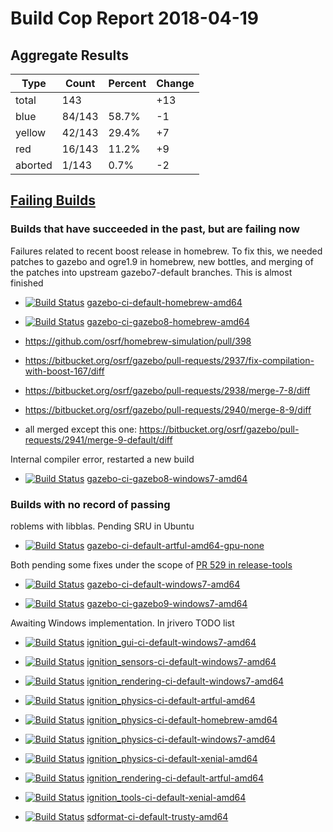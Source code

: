 # Build Cop Report 2018-04-19

## Aggregate Results

| Type | Count | Percent | Change |
|--|--|--|--|
| total | 143 | | +13 |
| blue | 84/143 | 58.7% | -1 |
| yellow | 42/143 | 29.4% | +7 |
| red | 16/143 | 11.2% | +9 |
| aborted | 1/143 | 0.7% | -2 |

## [Failing Builds](https://build.osrfoundation.org/view/main/view/BuildCopFail/)

### Builds that have succeeded in the past, but are failing now

Failures related to recent boost release in homebrew. To fix this, we needed patches to gazebo and ogre1.9 in homebrew, new bottles, and merging of the patches into upstream gazebo7-default branches. This is almost finished

* [![Build Status](https://build.osrfoundation.org/job/gazebo-ci-default-homebrew-amd64//badge/icon)](https://build.osrfoundation.org/job/gazebo-ci-default-homebrew-amd64/) [gazebo-ci-default-homebrew-amd64](https://build.osrfoundation.org/job/gazebo-ci-default-homebrew-amd64/)

* [![Build Status](https://build.osrfoundation.org/job/gazebo-ci-gazebo8-homebrew-amd64//badge/icon)](https://build.osrfoundation.org/job/gazebo-ci-gazebo8-homebrew-amd64/) [gazebo-ci-gazebo8-homebrew-amd64](https://build.osrfoundation.org/job/gazebo-ci-gazebo8-homebrew-amd64/)
 
* https://github.com/osrf/homebrew-simulation/pull/398
* https://bitbucket.org/osrf/gazebo/pull-requests/2937/fix-compilation-with-boost-167/diff
* https://bitbucket.org/osrf/gazebo/pull-requests/2938/merge-7-8/diff
* https://bitbucket.org/osrf/gazebo/pull-requests/2940/merge-8-9/diff
* all merged except this one: https://bitbucket.org/osrf/gazebo/pull-requests/2941/merge-9-default/diff

Internal compiler error, restarted a new build

* [![Build Status](https://build.osrfoundation.org/job/gazebo-ci-gazebo8-windows7-amd64//badge/icon)](https://build.osrfoundation.org/job/gazebo-ci-gazebo8-windows7-amd64/) [gazebo-ci-gazebo8-windows7-amd64](https://build.osrfoundation.org/job/gazebo-ci-gazebo8-windows7-amd64/)



### Builds with no record of passing

roblems with libblas. Pending SRU in Ubuntu

* [![Build Status](https://build.osrfoundation.org/job/gazebo-ci-default-artful-amd64-gpu-none//badge/icon)](https://build.osrfoundation.org/job/gazebo-ci-default-artful-amd64-gpu-none/) [gazebo-ci-default-artful-amd64-gpu-none](https://build.osrfoundation.org/job/gazebo-ci-default-artful-amd64-gpu-none/)

Both pending some fixes under the scope of [PR 529 in release-tools](https://bitbucket.org/osrf/release-tools/pull-requests/529/fix-windows-gazebo-build/diff)

* [![Build Status](https://build.osrfoundation.org/job/gazebo-ci-default-windows7-amd64//badge/icon)](https://build.osrfoundation.org/job/gazebo-ci-default-windows7-amd64/) [gazebo-ci-default-windows7-amd64](https://build.osrfoundation.org/job/gazebo-ci-default-windows7-amd64/)

* [![Build Status](https://build.osrfoundation.org/job/gazebo-ci-gazebo9-windows7-amd64//badge/icon)](https://build.osrfoundation.org/job/gazebo-ci-gazebo9-windows7-amd64/) [gazebo-ci-gazebo9-windows7-amd64](https://build.osrfoundation.org/job/gazebo-ci-gazebo9-windows7-amd64/)

Awaiting Windows implementation. In jrivero TODO list

* [![Build Status](https://build.osrfoundation.org/job/ignition_gui-ci-default-windows7-amd64//badge/icon)](https://build.osrfoundation.org/job/ignition_gui-ci-default-windows7-amd64/) [ignition_gui-ci-default-windows7-amd64](https://build.osrfoundation.org/job/ignition_gui-ci-default-windows7-amd64/)

* [![Build Status](https://build.osrfoundation.org/job/ignition_sensors-ci-default-windows7-amd64//badge/icon)](https://build.osrfoundation.org/job/ignition_sensors-ci-default-windows7-amd64/) [ignition_sensors-ci-default-windows7-amd64](https://build.osrfoundation.org/job/ignition_sensors-ci-default-windows7-amd64/)

* [![Build Status](https://build.osrfoundation.org/job/ignition_rendering-ci-default-windows7-amd64//badge/icon)](https://build.osrfoundation.org/job/ignition_rendering-ci-default-windows7-amd64/) [ignition_rendering-ci-default-windows7-amd64](https://build.osrfoundation.org/job/ignition_rendering-ci-default-windows7-amd64/)



* [![Build Status](https://build.osrfoundation.org/job/ignition_physics-ci-default-artful-amd64//badge/icon)](https://build.osrfoundation.org/job/ignition_physics-ci-default-artful-amd64/) [ignition_physics-ci-default-artful-amd64](https://build.osrfoundation.org/job/ignition_physics-ci-default-artful-amd64/)

* [![Build Status](https://build.osrfoundation.org/job/ignition_physics-ci-default-homebrew-amd64//badge/icon)](https://build.osrfoundation.org/job/ignition_physics-ci-default-homebrew-amd64/) [ignition_physics-ci-default-homebrew-amd64](https://build.osrfoundation.org/job/ignition_physics-ci-default-homebrew-amd64/)

* [![Build Status](https://build.osrfoundation.org/job/ignition_physics-ci-default-windows7-amd64//badge/icon)](https://build.osrfoundation.org/job/ignition_physics-ci-default-windows7-amd64/) [ignition_physics-ci-default-windows7-amd64](https://build.osrfoundation.org/job/ignition_physics-ci-default-windows7-amd64/)

* [![Build Status](https://build.osrfoundation.org/job/ignition_physics-ci-default-xenial-amd64//badge/icon)](https://build.osrfoundation.org/job/ignition_physics-ci-default-xenial-amd64/) [ignition_physics-ci-default-xenial-amd64](https://build.osrfoundation.org/job/ignition_physics-ci-default-xenial-amd64/)

* [![Build Status](https://build.osrfoundation.org/job/ignition_rendering-ci-default-artful-amd64//badge/icon)](https://build.osrfoundation.org/job/ignition_rendering-ci-default-artful-amd64/) [ignition_rendering-ci-default-artful-amd64](https://build.osrfoundation.org/job/ignition_rendering-ci-default-artful-amd64/)

* [![Build Status](https://build.osrfoundation.org/job/ignition_tools-ci-default-xenial-amd64//badge/icon)](https://build.osrfoundation.org/job/ignition_tools-ci-default-xenial-amd64/) [ignition_tools-ci-default-xenial-amd64](https://build.osrfoundation.org/job/ignition_tools-ci-default-xenial-amd64/)

* [![Build Status](https://build.osrfoundation.org/job/sdformat-ci-default-trusty-amd64//badge/icon)](https://build.osrfoundation.org/job/sdformat-ci-default-trusty-amd64/) [sdformat-ci-default-trusty-amd64](https://build.osrfoundation.org/job/sdformat-ci-default-trusty-amd64/)